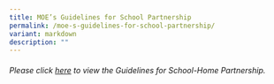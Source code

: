 ```yaml
---
title: MOE’s Guidelines for School Partnership
permalink: /moe-s-guidelines-for-school-partnership/
variant: markdown
description: ""
---
```

###### Please click  [here](https://www.moe.gov.sg/-/media/files/news/press/2024/annex-a---refreshed-guidelines-for-school-home-partnership.pdf) to view the Guidelines for School-Home Partnership.